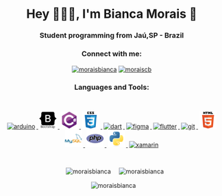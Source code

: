 <h1 align="center">Hey 🙋🏻‍♀️, I'm Bianca Morais 💫</h1>
<h3 align="center">Student programming from Jaú,SP - Brazil</h3>

<h3 align="center">Connect with me:</h3>
<p align="center">
<a href="https://linkedin.com/in/moraisbianca" target="blank"><img align="center" src="https://raw.githubusercontent.com/rahuldkjain/github-profile-readme-generator/master/src/images/icons/Social/linked-in-alt.svg" alt="moraisbianca" height="30" width="40" /></a>
<a href="https://instagram.com/moraiscb" target="blank"><img align="center" src="https://raw.githubusercontent.com/rahuldkjain/github-profile-readme-generator/master/src/images/icons/Social/instagram.svg" alt="moraiscb" height="30" width="40" /></a>
</p>

<h3 align="center">Languages and Tools:</h3> <br>
<p align="center"> 
  <a href="https://www.arduino.cc/" target="_blank" rel="noreferrer"> 
    <img src="https://cdn.worldvectorlogo.com/logos/arduino-1.svg" alt="arduino" width="40" height="40" hspace="3"/> </a> <a href="https://getbootstrap.com" target="_blank" rel="noreferrer"> 
      <img src="https://raw.githubusercontent.com/devicons/devicon/master/icons/bootstrap/bootstrap-plain-wordmark.svg" alt="bootstrap" width="40" height="40" hspace="3"/> </a> 
  <a href="https://www.w3schools.com/cs/" target="_blank" rel="noreferrer"> 
    <img src="https://raw.githubusercontent.com/devicons/devicon/master/icons/csharp/csharp-original.svg" alt="csharp" width="40" height="40" hspace="3"/> </a> 
  <a href="https://www.w3schools.com/css/" target="_blank" rel="noreferrer"> 
    <img src="https://raw.githubusercontent.com/devicons/devicon/master/icons/css3/css3-original-wordmark.svg" alt="css3" width="40" height="40"  hspace="3"/> </a> 
  <a href="https://dart.dev" target="_blank" rel="noreferrer"> 
    <img src="https://www.vectorlogo.zone/logos/dartlang/dartlang-icon.svg" alt="dart" width="40" height="40"  hspace="3"/> </a> <a href="https://www.figma.com/" target="_blank" rel="noreferrer">
      <img src="https://www.vectorlogo.zone/logos/figma/figma-icon.svg" alt="figma" width="40" height="40" hspace="3"/> </a> <a href="https://flutter.dev" target="_blank" rel="noreferrer"> 
        <img src="https://www.vectorlogo.zone/logos/flutterio/flutterio-icon.svg" alt="flutter" width="40" height="40" hspace="3"/> </a> <a href="https://git-scm.com/" target="_blank" rel="noreferrer"> 
          <img src="https://www.vectorlogo.zone/logos/git-scm/git-scm-icon.svg" alt="git" width="40" height="40" hspace="3"/> </a> <a href="https://www.w3.org/html/" target="_blank" rel="noreferrer"> 
            <img src="https://raw.githubusercontent.com/devicons/devicon/master/icons/html5/html5-original-wordmark.svg" alt="html5" width="40" height="40" hspace="3"/> </a> <a href="https://www.mysql.com/" target="_blank" rel="noreferrer"> 
              <img src="https://raw.githubusercontent.com/devicons/devicon/master/icons/mysql/mysql-original-wordmark.svg" alt="mysql" width="40" height="40" hspace="3"/> </a> <a href="https://www.php.net" target="_blank" rel="noreferrer"> 
                <img src="https://raw.githubusercontent.com/devicons/devicon/master/icons/php/php-original.svg" alt="php" width="40" height="40" hspace="3"/> </a> 
  <a href="https://www.python.org" target="_blank" rel="noreferrer"> 
    <img src="https://raw.githubusercontent.com/devicons/devicon/master/icons/python/python-original.svg" alt="python" width="40" height="40" hspace="3"/> </a> 
  <a href="https://dotnet.microsoft.com/apps/xamarin" target="_blank" rel="noreferrer"> 
    <img src="https://raw.githubusercontent.com/detain/svg-logos/780f25886640cef088af994181646db2f6b1a3f8/svg/xamarin.svg" alt="xamarin" width="40" height="40" hspace="3"/> </a> </p> <br>

<p align="center">
  <img src="https://github-readme-stats.vercel.app/api?username=moraisbianca&show_icons=true&locale=en&theme=omni" alt="moraisbianca" width="430" hspace="15"/>
  <img src="https://github-readme-streak-stats.herokuapp.com/?user=moraisbianca&theme=omni" alt="moraisbianca" width="453"/>
</p>

<p align="center">
  &nbsp;  
  <img align="center" src="https://github-readme-stats.vercel.app/api/top-langs?username=moraisbianca&show_icons=true&locale=en&layout=compact&theme=omni" alt="moraisbianca" width="350"/>
</p>
